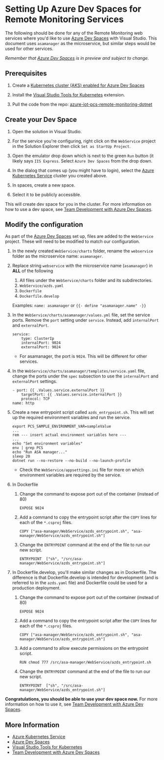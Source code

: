Setting Up Azure Dev Spaces for Remote Monitoring Services
==========================================================

The following should be done for any of the Remote Monitoring web services where you'd like to use [Azure Dev Spaces][azds] with Visual Studio. This document uses `asamanager` as the microservice, but similar steps would be used for other services.

*Remember that [Azure Dev Spaces][azds] is in preview and subject to change.*

## Prerequisites

1. Create a [Kubernetes cluster (AKS) enabled for Azure Dev Spaces](https://docs.microsoft.com/en-us/azure/dev-spaces/get-started-netcore-visualstudio#create-a-kubernetes-cluster-enabled-for-azure-dev-spaces)


1. Install the [Visual Studio Tools for Kubernetes][azds-vs] extension.

1. Pull the code from the repo: [azure-iot-pcs-remote-monitoring-dotnet](https://github.com/Azure/azure-iot-pcs-remote-monitoring-dotnet)


## Create your Dev Space

1. Open the solution in Visual Studio.

1. For the service you're configuring, right click on the `WebService` project in the Solution Explorer then click `Set as StartUp Project`.

1. Open the emulator drop down which is next to the green `Run` button (it likely says `IIS Express`. Select `Azure Dev Spaces` from the drop down.

1. In the dialog that comes up (you might have to login), select the [Azure Kubernetes Service][aks] cluster you created above.

1. In spaces, create a new space. 

1. Select it to be publicly accessible.

This will create dev space for you in the cluster. For more information on how to use a dev space, see [Team Development with Azure Dev Spaces][azds-team]. 


## Modify the configuration

As part of the [Azure Dev Spaces][azds] set up, files are added to the `WebService` project. These will need to be modified to match our configuration.

1. In the newly created `WebService/charts` folder, rename the `webservice` folder as the microservice name: `asamanager`.
    
1. Replace string `webservice` with the microservice name (`asamanager`) in **ALL** of the following
    1. All files under the `WebService/charts` folder and its subdirectories.
    1. `WebService/azds.yaml`
    1. `Dockerfile`
    1. `Dockerfile.develop`
    
    Examples:
        ```
        name: asamanager
        ```
        or 
        ```
        {{- define "asamanager.name" -}}
        ```

1. In the `WebService/charts/asamanager/values.yml` file, set the service ports. Remove the `port` setting under `service`. Instead, add `internalPort` and `externalPort`.
    ```
    service:
        type: ClusterIp
        internalPort: 9024
        externalPort: 9024
    ```
    - For asamanager, the port is `9024`. This will be different for other services.

1. In the `WebService/charts/asamanager/templates/service.yaml` file, change the ports under the `spec` subsection to use the `internalPort` and `externalPort` settings.
    ```
    - port: {{ .Values.service.externalPort }}
        targetPort: {{ .Values.service.internalPort }}
        protocol: TCP
    name: http
    ```

1. Create a new entrypoint script called `azds_entrypoint.sh`. This will set up the required environment variables and run the service.
    ```
    export PCS_SAMPLE_ENVIRONMENT_VAR=sampleValue
    ...
    rem --- insert actual environment variables here ---
    ...
    echo "Set environment variables"
    env | grep PCS
    echo "Run ASA manager..."
    sleep 20
    dotnet run --no-restore --no-build --no-launch-profile
    ```
    - Check the `WebService/appsettings.ini` file for more on which environment variables are required by the service.

1.	In Dockerfile
    1. Change the command to expose port out of the container (instead of 80)
        ```
        EXPOSE 9024
        ```
    1. Add a command to copy the entrypoint script after the `COPY` lines for each of the `*.csproj` files.
        ```
        COPY ["asa-manager/WebService/azds_entrypoint.sh", "asa-manager/WebService/azds_entrypoint.sh"]
        ```
    1. Change the `ENTRYPOINT` command at the end of the file to run our new script.
        ```
        ENTRYPOINT  ["sh", "/src/asa-manager/WebService/azds_entrypoint.sh"]
        ```

1. In Dockerfile.develop, you'll make similar changes as in Dockerfile. The difference is that Dockerfile.develop is intended for development (and is referred to in the `azds.yaml` file) and Dockerfile could be used for a production deployment.
    1. Change the command to expose port out of the container (instead of 80)
        ```
        EXPOSE 9024
        ```
    1. Add a command to copy the entrypoint script after the `COPY` lines for each of the `*.csproj` files.
        ```
        COPY ["asa-manager/WebService/azds_entrypoint.sh", "asa-manager/WebService/azds_entrypoint.sh"]
        ```
    1. Add a command to allow execute permissions on the entrypoint script.
        ```
        RUN chmod 777 /src/asa-manager/WebService/azds_entrypoint.sh
        ```
    1. Change the `ENTRYPOINT` command at the end of the file to run our new script.
        ```
        ENTRYPOINT  ["sh", "/src/asa-manager/WebService/azds_entrypoint.sh"]
        ```

**Congratulations, you should be able to use your dev space now.**
For more information on how to use it, see [Team Development with Azure Dev Spaces][azds-team]. 


## More Information
- [Azure Kubernetes Service][aks]
- [Azure Dev Spaces][azds]
- [Visual Studio Tools for Kubernetes][azds-vs]
- [Team Development with Azure Dev Spaces][azds-team]



[aks]: https://azure.microsoft.com/en-us/services/kubernetes-service
[azds]: https://docs.microsoft.com/en-us/azure/dev-spaces/azure-dev-spaces
[azds-vs]: https://aka.ms/get-azds-visualstudio
[azds-team]: https://docs.microsoft.com/en-us/azure/dev-spaces/team-development-netcore-visualstudio